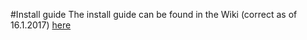 #Install guide
The install guide can be found in the Wiki (correct as of 16.1.2017) [here](https://github.com/EIT-team/PEITS/wiki/Installing-PEITS)
